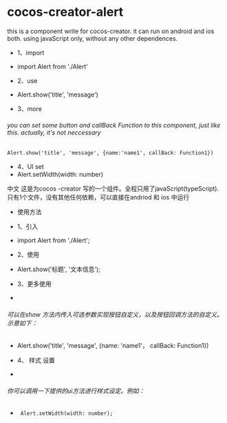 # cocos-creator-alert

this is a component write for cocos-creator. it can run on android and ios both. using javaScript only, without any other dependences.


- 1、import      
- 
    import Alert from './Alert'
- 2、use    
- 
    Alert.show('title', 'message')

- 3、more
 
######  you can set some button and callBack Function to this component, just like this. actually, it's not neccessary
    Alert.show('title', 'message', {name:'name1', callBack: Function1})

- 4、UI set    
- 
	Alert.setWidth(width: number)

中文
  这是为cocos -creator 写的一个组件。全程只用了javaScript(typeScript). 只有1个文件，没有其他任何依赖，可以直接在andriod 和 ios 中运行
- 使用方法
- 1、引入
-   
    import Alert from './Alert';
- 2、使用    
-
    Alert.show('标题', '文本信息');

- 3、更多使用     
- 
###### 可以在show 方法内传入可选参数实现按钮自定义，以及按钮回调方法的自定义。 示意如下：
-
    Alert.show('title', 'message', {name: 'name1'， callBack: Function1})

- 4、 样式 设置 
-   
###### 你可以调用一下提供的ui方法进行样式设定。例如：
-    
       Alert.setWidth(width: number);


